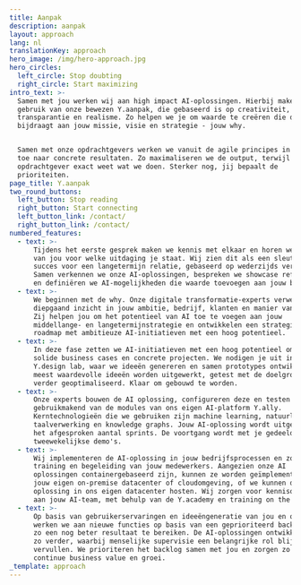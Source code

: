 ```yaml
---
title: Aanpak
description: aanpak
layout: approach
lang: nl
translationKey: approach
hero_image: /img/hero-approach.jpg
hero_circles:
  left_circle: Stop doubting
  right_circle: Start maximizing
intro_text: >-
  Samen met jou werken wij aan high impact AI-oplossingen. Hierbij maken we
  gebruik van onze bewezen Y.aanpak, die gebaseerd is op creativiteit,
  transparantie en realisme. Zo helpen we je om waarde te creëren die direct
  bijdraagt aan jouw missie, visie en strategie - jouw why. 


  Samen met onze opdrachtgevers werken we vanuit de agile principes in sprints
  toe naar concrete resultaten. Zo maximaliseren we de output, terwijl jij als
  opdrachtgever exact weet wat we doen. Sterker nog, jij bepaalt de
  prioriteiten.
page_title: Y.aanpak
two_round_buttons:
  left_button: Stop reading
  right_button: Start connecting
  left_button_link: /contact/
  right_button_link: /contact/
numbered_features:
  - text: >-
      Tijdens het eerste gesprek maken we kennis met elkaar en horen we graag
      van jou voor welke uitdaging je staat. Wij zien dit als een sleutel tot
      succes voor een langetermijn relatie, gebaseerd op wederzijds vertrouwen.
      Samen verkennen we onze AI-oplossingen, bespreken we showcase referenties
      en definiëren we AI-mogelijkheden die waarde toevoegen aan jouw business.
  - text: >-
      We beginnen met de why. Onze digitale transformatie-experts verwerven een
      diepgaand inzicht in jouw ambitie, bedrijf, klanten en manier van werken.
      Zij helpen jou om het potentieel van AI toe te voegen aan jouw
      middellange- en langetermijnstrategie en ontwikkelen een strategische
      roadmap met ambitieuze AI-initiatieven met een hoog potentieel.
  - text: >-
      In deze fase zetten we AI-initiatieven met een hoog potentieel om in
      solide business cases en concrete projecten. We nodigen je uit in ons
      Y.design lab, waar we ideeën genereren en samen prototypes ontwikkelen. De
      meest waardevolle ideeën worden uitgewerkt, getest met de doelgroep en
      verder geoptimaliseerd. Klaar om gebouwd te worden.
  - text: >-
      Onze experts bouwen de AI oplossing, configureren deze en testen ze,
      gebruikmakend van de modules van ons eigen AI-platform Y.ally.
      Kerntechnologieën die we gebruiken zijn machine learning, natuurlijke
      taalverwerking en knowledge graphs. Jouw AI-oplossing wordt uitgewerkt in
      het afgesproken aantal sprints. De voortgang wordt met je gedeeld tijdens
      tweewekelijkse demo's.
  - text: >-
      Wij implementeren de AI-oplossing in jouw bedrijfsprocessen en zorgen voor
      training en begeleiding van jouw medewerkers. Aangezien onze AI
      oplossingen containergebaseerd zijn, kunnen ze worden geïmplementeerd in
      jouw eigen on-premise datacenter of cloudomgeving, of we kunnen de
      oplossing in ons eigen datacenter hosten. Wij zorgen voor kennisoverdracht
      aan jouw AI-team, met behulp van de Y.academy en training on the job.
  - text: >-
      Op basis van gebruikerservaringen en ideeëngeneratie van jou en ons,
      werken we aan nieuwe functies op basis van een geprioriteerd backlog. Om
      zo een nog beter resultaat te bereiken. De AI-oplossingen ontwikkelen we
      zo verder, waarbij menselijke supervisie een belangrijke rol blijft
      vervullen. We prioriteren het backlog samen met jou en zorgen zo voor
      continue business value en groei.
_template: approach
---
```


